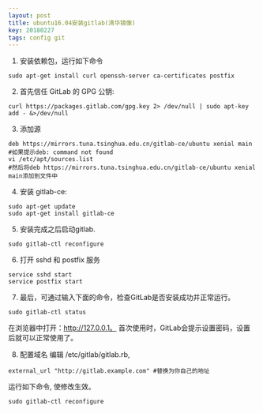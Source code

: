 ```yaml
---
layout: post
title: ubuntu16.04安装gitlab(清华镜像)
key: 20180227
tags: config git
---
```

1. 安装依赖包，运行如下命令
```
sudo apt-get install curl openssh-server ca-certificates postfix
```
2. 首先信任 GitLab 的 GPG 公钥:
```
curl https://packages.gitlab.com/gpg.key 2> /dev/null | sudo apt-key add - &>/dev/null
```
3. 添加源
```
deb https://mirrors.tuna.tsinghua.edu.cn/gitlab-ce/ubuntu xenial main
#如果提示deb: command not found
vi /etc/apt/sources.list
#然后将deb https://mirrors.tuna.tsinghua.edu.cn/gitlab-ce/ubuntu xenial main添加到文件中
```
4. 安装 gitlab-ce:
```
sudo apt-get update
sudo apt-get install gitlab-ce
```
5. 安装完成之后启动gitlab.
```
sudo gitlab-ctl reconfigure
```
6. 打开 sshd 和 postfix 服务
```
service sshd start
service postfix start
```
7. 最后，可通过输入下面的命令，检查GitLab是否安装成功并正常运行。
```
sudo gitlab-ctl status
```
在浏览器中打开：http://127.0.0.1。
首次使用时，GitLab会提示设置密码，设置后就可以正常使用了。

8. 配置域名
编辑 /etc/gitlab/gitlab.rb,
```
external_url "http://gitlab.example.com" #替换为你自己的地址
```
运行如下命令, 使修改生效。
```
sudo gitlab-ctl reconfigure
```

